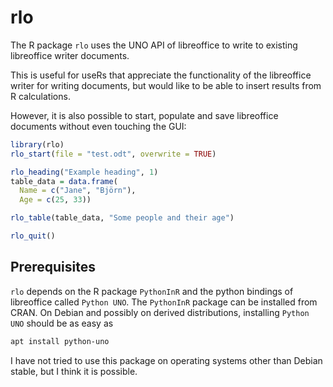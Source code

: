 # rlo

The R package `rlo` uses the UNO API of libreoffice to write to existing
libreoffice writer documents.

This is useful for useRs that appreciate the functionality of the libreoffice
writer for writing documents, but would like to be able to insert results from
R calculations.

However, it is also possible to start, populate and save libreoffice documents
without even touching the GUI:

```r
library(rlo)
rlo_start(file = "test.odt", overwrite = TRUE)

rlo_heading("Example heading", 1)
table_data = data.frame(
  Name = c("Jane", "Björn"),
  Age = c(25, 33))

rlo_table(table_data, "Some people and their age")

rlo_quit()
```

## Prerequisites

`rlo` depends on the R package `PythonInR` and the python bindings of libreoffice called `Python UNO`.
The `PythonInR` package can be installed from CRAN. On Debian and possibly on derived distributions,
installing `Python UNO` should be as easy as

```bash
apt install python-uno
```

I have not tried to use this package on operating systems other than Debian
stable, but I think it is possible.
